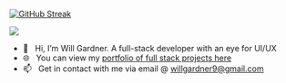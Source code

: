 [![GitHub Streak](http://github-readme-streak-stats.herokuapp.com?user=willgardner9&hide_border=true)](https://git.io/streak-stats)

![](https://komarev.com/ghpvc/?username=willgardner9)

- 👋 &nbsp; Hi, I’m Will Gardner. A full-stack developer with an eye for UI/UX
- 🌐 &nbsp; You can view my [portfolio of full stack projects here](https://www.willgardner.me/)
- 📫 &nbsp; Get in contact with me via email @ willgardner9@gmail.com

<!---
willgardner9/willgardner9 is a ✨ special ✨ repository because its `README.md` (this file) appears on your GitHub profile.
You can click the Preview link to take a look at your changes.
--->
